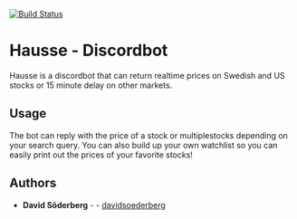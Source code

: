 [![Build Status](https://travis-ci.com/davidsoederberg/Hausse.svg?branch=master)](https://travis-ci.com/davidsoederberg/Hausse)

# Hausse - Discordbot
 Hausse is a discordbot that can return realtime prices on Swedish and US stocks or 15 minute delay on other markets. 
 ## Usage
 The bot can reply with the price of a stock or multiplestocks depending on your search query. You can also build up your own watchlist so you can easily print out the prices of your favorite stocks!
 ## Authors
 * **David Söderberg** -  - [davidsoederberg](https://github.com/davidsoederberg)
